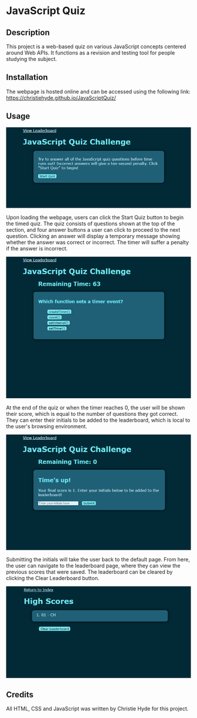 # JavaScript Quiz
## Description
This project is a web-based quiz on various JavaScript concepts centered around Web APIs. It functions as a revision and testing tool for people studying the subject.

## Installation
The webpage is hosted online and can be accessed using the following link: https://christiehyde.github.io/JavaScriptQuiz/

## Usage

![Screenshot of the default landing page of the quiz site](./assets/images/screenshot-index-page.png)

Upon loading the webpage, users can click the Start Quiz button to begin the timed quiz. The quiz consists of questions shown at the top of the section, and four answer buttons a user can click to proceed to the next question. Clicking an answer will display a temporary message showing whether the answer was correct or incorrect. The timer will suffer a penalty if the answer is incorrect.

![Screenshot of the quiz question page](./assets/images/screenshot-quiz-page.png)

At the end of the quiz or when the timer reaches 0, the user will be shown their score, which is equal to the number of questions they got correct. They can enter their initials to be added to the leaderboard, which is local to the user's browsing environment.

![Screenshot of the final results page](./assets/images/screenshot-final-results.png)

Submitting the initials will take the user back to the default page. From here, the user can navigate to the leaderboard page, where they can view the previous scores that were saved. The leaderboard can be cleared by clicking the Clear Leaderboard button.

![Screenshot of the leaderboard page](./assets/images/screenshot-leaderboard.png)

## Credits
All HTML, CSS and JavaScript was written by Christie Hyde for this project.